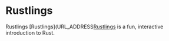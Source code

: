# Rustlings

Rustlings
[Rustlings](URL_ADDRESS[Rustlings](https://github.com/rust-lang/rustlings) is a fun, interactive introduction to Rust.
